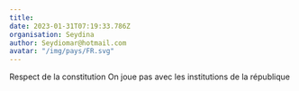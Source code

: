 ```yaml
---
title: 
date: 2023-01-31T07:19:33.786Z
organisation: Seydina 
author: Seydiomar@hotmail.com
avatar: "/img/pays/FR.svg"
---
```


Respect de la constitution 
On joue pas avec les institutions de la république 